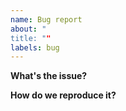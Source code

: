 ```yaml
---
name: Bug report
about: "
title: ""
labels: bug
---
```


**What's the issue?**

**How do we reproduce it?**
